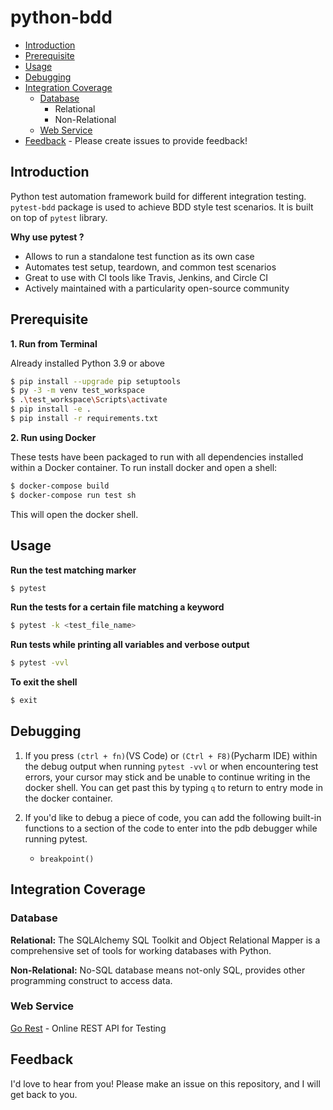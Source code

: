 # python-bdd

- [Introduction](#introduction)
- [Prerequisite](#prerequisite)
- [Usage](#usage)
- [Debugging](#debugging)
- [Integration Coverage](#integration-coverage)
  - [Database](#database)
     - Relational
     - Non-Relational
  - [Web Service](#web-service)
- [Feedback](#feedback) - Please create issues to provide feedback!


## Introduction
Python test automation framework build for different integration testing.
`pytest-bdd` package is used to achieve BDD style test scenarios. 
It is built on top of `pytest` library.

**Why use pytest ?**
- Allows to run a standalone test function as its own case
- Automates test setup, teardown, and common test scenarios
- Great to use with CI tools like Travis, Jenkins, and Circle CI
- Actively maintained with a particularity open-source community

## Prerequisite
**1. Run from Terminal**

Already installed Python 3.9 or above
```bash
$ pip install --upgrade pip setuptools
$ py -3 -m venv test_workspace
$ .\test_workspace\Scripts\activate
$ pip install -e .
$ pip install -r requirements.txt
```

**2. Run using Docker**

These tests have been packaged to run with all dependencies installed within a Docker container.
To run install docker and open a shell:
```bash
$ docker-compose build
$ docker-compose run test sh
```

This will open the docker shell.

## Usage
  
**Run the test matching marker**
```bash
$ pytest 
```

**Run the tests for a certain file matching a keyword**
```bash
$ pytest -k <test_file_name>
```

**Run tests while printing all variables and verbose output**
```bash
$ pytest -vvl
```

**To exit the shell**
```bash
$ exit
```

## Debugging

1. If you press `(ctrl + fn)`(VS Code) or `(Ctrl + F8)`(Pycharm IDE) within the debug output when running `pytest -vvl` or
when encountering test errors, your cursor may stick and be unable to continue 
writing in the docker shell. You can get past this by typing `q` to return to
entry mode in the docker container.


2. If you'd like to debug a piece of code, you can add the following built-in functions
   to a section of the code to enter into the pdb debugger while running pytest. 
   * `breakpoint()`

## Integration Coverage
### Database
**Relational:**
The SQLAlchemy SQL Toolkit and Object Relational Mapper is a comprehensive set of tools for working databases with Python.

**Non-Relational:**
No-SQL database means not-only SQL, provides other programming construct to access data.

### Web Service

[Go Rest](https://gorest.co.in/) - Online REST API for Testing

## Feedback

I'd love to hear from you! 
Please make an issue on this repository, and I will get back to you. 